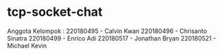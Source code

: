 # tcp-socket-chat
Anggota Kelompok : 
220180495 - Calvin Kwan
220180496 - Chrisanto Sinatra
220180499 - Enrico Adi
220180517 - Jonathan Bryan
220180521 - Michael Kevin
